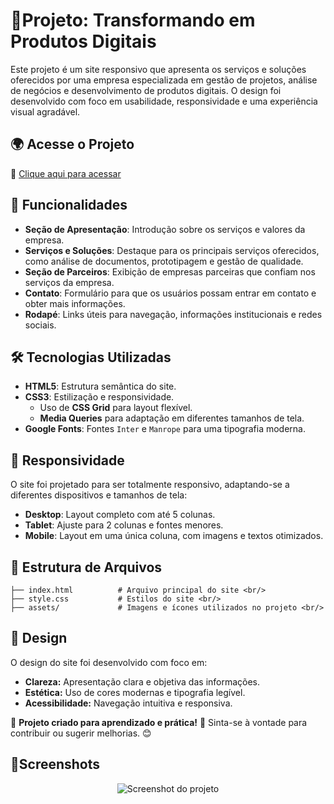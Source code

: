 # 🚀Projeto: Transformando em Produtos Digitais

Este projeto é um site responsivo que apresenta os serviços e soluções oferecidos por uma empresa especializada em gestão de projetos, análise de negócios e desenvolvimento de produtos digitais. O design foi desenvolvido com foco em usabilidade, responsividade e uma experiência visual agradável.

## 🌍 Acesse o Projeto
🔗 [Clique aqui para acessar](https://rodrigo-falcao.github.io/Projeto-DNC/)

## 📌 Funcionalidades

- **Seção de Apresentação**: Introdução sobre os serviços e valores da empresa.
- **Serviços e Soluções**: Destaque para os principais serviços oferecidos, como análise de documentos, prototipagem e gestão de qualidade.
- **Seção de Parceiros**: Exibição de empresas parceiras que confiam nos serviços da empresa.
- **Contato**: Formulário para que os usuários possam entrar em contato e obter mais informações.
- **Rodapé**: Links úteis para navegação, informações institucionais e redes sociais.

## 🛠️ Tecnologias Utilizadas

- **HTML5**: Estrutura semântica do site.
- **CSS3**: Estilização e responsividade.
  - Uso de **CSS Grid** para layout flexível.
  - **Media Queries** para adaptação em diferentes tamanhos de tela.
- **Google Fonts**: Fontes `Inter` e `Manrope` para uma tipografia moderna.

## 📱 Responsividade

O site foi projetado para ser totalmente responsivo, adaptando-se a diferentes dispositivos e tamanhos de tela:

- **Desktop**: Layout completo com até 5 colunas.
- **Tablet**: Ajuste para 2 colunas e fontes menores.
- **Mobile**: Layout em uma única coluna, com imagens e textos otimizados.

## 📂 Estrutura de Arquivos
```
├── index.html          # Arquivo principal do site <br/>
├── style.css           # Estilos do site <br/>
├── assets/             # Imagens e ícones utilizados no projeto <br/>
```

## 🎨 Design
O design do site foi desenvolvido com foco em:

- **Clareza:** Apresentação clara e objetiva das informações.
- **Estética:** Uso de cores modernas e tipografia legível.
- **Acessibilidade:** Navegação intuitiva e responsiva.

🔹 **Projeto criado para aprendizado e prática!** 🚀 Sinta-se à vontade para contribuir ou sugerir melhorias. 😊

## 📸Screenshots
<p align="center">
  <img src="https://github.com/user-attachments/assets/0b53b1c2-5d0f-4f21-86ea-447b71343a99" alt="Screenshot do projeto">
</p>

